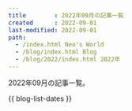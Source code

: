 ```yaml
---
title        : 2022年09月の記事一覧
created      : 2022-09-01
last-modified: 2022-09-01
path:
  - /index.html Neo's World
  - /blog/index.html Blog
  - /blog/2022/index.html 2022年
---
```


2022年09月の記事一覧。

{{ blog-list-dates }}
